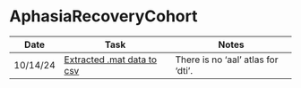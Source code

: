 # AphasiaRecoveryCohort

| Date       | Task                          | Notes                              |
|------------|-------------------------------|------------------------------------|
| 10/14/24   | [Extracted .mat data to csv](#) | There is no ‘aal’ atlas for ‘dti’. |
